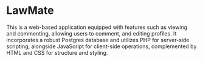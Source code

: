 # LawMate
This is a web-based application equipped with features such as viewing and commenting, allowing users to comment, and editing profiles. It incorporates a robust Postgres database and utilizes PHP for server-side scripting, alongside JavaScript for client-side operations, complemented by HTML and CSS for structure and styling.
